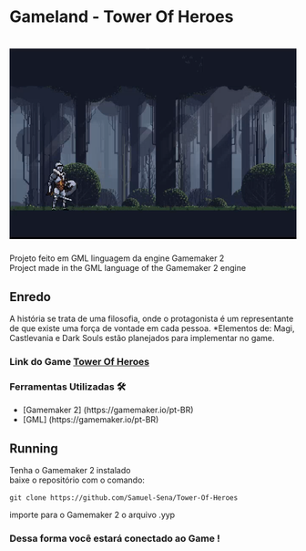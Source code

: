 # Gameland - Tower Of Heroes

<h1 align="center"> <img src="Tower-Of-Heroes-Run/sprites/stand-02.png" width="600px"/>  </h1>
<p>Projeto feito em GML linguagem da engine Gamemaker 2<br>
Project made in the GML language of the Gamemaker 2 engine</p>

## Enredo
A história se trata de uma filosofia, onde o protagonista é um representante de que existe uma força de vontade em cada pessoa. 
*Elementos de: Magi, Castlevania e Dark Souls estão planejados para implementar no game. 

### Link do Game [Tower Of Heroes](https://github.com/Samuel-Sena/Tower-Of-Heroes)

 <h3> Ferramentas Utilizadas 🛠 </h3>
 <ul>
  <li> [Gamemaker 2] (https://gamemaker.io/pt-BR) </li>	
  <li> [GML] (https://gamemaker.io/pt-BR) </li>
 </ul>

## Running
Tenha o Gamemaker 2 instalado <br>
baixe o repositório com o comando:
~~~
git clone https://github.com/Samuel-Sena/Tower-Of-Heroes
~~~
importe para o Gamemaker 2 o arquivo .yyp 

### Dessa forma você estará conectado ao Game !
